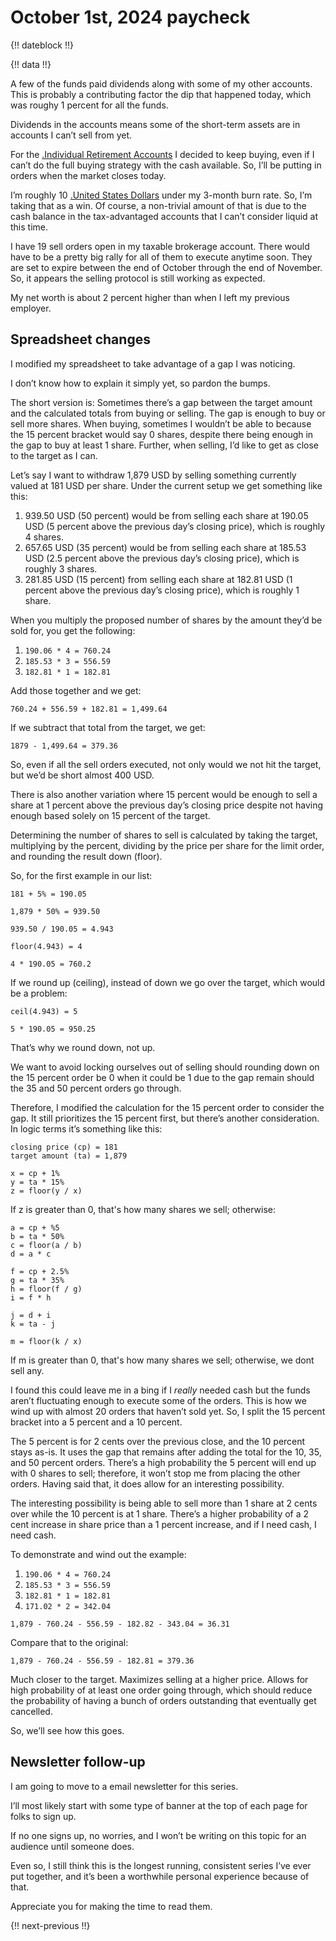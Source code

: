 # October 1st, 2024 paycheck

{!! dateblock !!}

{!! data !!}

A few of the funds paid dividends along with some of my other accounts. This is probably a contributing factor the dip that happened today, which was roughy 1 percent for all the funds.

Dividends in the accounts means some of the short-term assets are in accounts I can’t sell from yet.

For the [.Individual Retirement Accounts](IRAs) I decided to keep buying, even if I can’t do the full buying strategy with the cash available. So, I’ll be putting in orders when the market closes today.

I’m roughly 10 [.United States Dollars](USD) under my 3-month burn rate. So, I’m taking that as a win. Of course, a non-trivial amount of that is due to the cash balance in the tax-advantaged accounts that I can’t consider liquid at this time.

I have 19 sell orders open in my taxable brokerage account. There would have to be a pretty big rally for all of them to execute anytime soon. They are set to expire between the end of October through the end of November. So, it appears the selling protocol is still working as expected.

My net worth is about 2 percent higher than when I left my previous employer.

## Spreadsheet changes 

I modified my spreadsheet to take advantage of a gap I was noticing. 

I don’t know how to explain it simply yet, so pardon the bumps.

The short version is: Sometimes there’s a gap between the target amount and the calculated totals from buying or selling. The gap is enough to buy or sell more shares. When buying, sometimes I wouldn’t be able to because the 15 percent bracket would say 0 shares, despite there being enough in the gap to buy at least 1 share. Further, when selling, I’d like to get as close to the target as I can.

Let’s say I want to withdraw 1,879 USD by selling something currently valued at 181 USD per share. Under the current setup we get something like this:

1. 939.50 USD (50 percent) would be from selling each share at 190.05 USD (5 percent above the previous day’s closing price), which is roughly 4 shares.
2. 657.65 USD (35 percent) would be from selling each share at 185.53 USD (2.5 percent above the previous day’s closing price), which is roughly 3 shares.
3. 281.85 USD (15 percent) from selling each share at 182.81 USD (1 percent above the previous day’s closing price), which is roughly 1 share.

When you multiply the proposed number of shares by the amount they’d be sold for, you get the following:

1. `190.06 * 4 = 760.24` 
2. `185.53 * 3 = 556.59`
3. `182.81 * 1 = 182.81` 

Add those together and we get:

```
760.24 + 556.59 + 182.81 = 1,499.64 
```

If we subtract that total from the target, we get:

```
1879 - 1,499.64 = 379.36
```

So, even if all the sell orders executed, not only would we not hit the target, but we’d be short almost 400 USD.

There is also another variation where 15 percent would be enough to sell a share at 1 percent above the previous day’s closing price despite not having enough based solely on 15 percent of the target.

Determining the number of shares to sell is calculated by taking the target, multiplying by the percent, dividing by the price per share for the limit order, and rounding the result down (floor).

So, for the first example in our list:

```
181 + 5% = 190.05
 
1,879 * 50% = 939.50

939.50 / 190.05 = 4.943

floor(4.943) = 4

4 * 190.05 = 760.2
```

If we round up (ceiling), instead of down we go over the target, which would be a problem:

```
ceil(4.943) = 5 

5 * 190.05 = 950.25 
```

That’s why we round down, not up. 

We want to avoid locking ourselves out of selling should rounding down on the 15 percent order be 0 when it could be 1 due to the gap remain should the 35 and 50 percent orders go through.

Therefore, I modified the calculation for the 15 percent order to consider the gap. It still prioritizes the 15 percent first, but there’s another consideration. In logic terms it’s something like this:

```
closing price (cp) = 181
target amount (ta) = 1,879

x = cp + 1%
y = ta * 15%
z = floor(y / x)
```

If z is greater than 0, that's how many shares we sell; otherwise:

```
a = cp + %5
b = ta * 50%
c = floor(a / b)
d = a * c

f = cp + 2.5%
g = ta * 35%
h = floor(f / g)
i = f * h

j = d + i
k = ta - j

m = floor(k / x)
```

If m is greater than 0, that's how many shares we sell; otherwise, we dont sell any.

I found this could leave me in a bing if I *really* needed cash but the funds aren’t fluctuating enough to execute some of the orders. This is how we wind up with almost 20 orders that haven’t sold yet. So, I split the 15 percent bracket into a 5 percent and a 10 percent.

The 5 percent is for 2 cents over the previous close, and the 10 percent stays as-is. It uses the gap that remains after adding the total for the 10, 35, and 50 percent orders. There’s a high probability the 5 percent will end up with 0 shares to sell; therefore, it won’t stop me from placing the other orders. Having said that, it does allow for an interesting possibility.

The interesting possibility is being able to sell more than 1 share at 2 cents over while the 10 percent is at 1 share. There’s a higher probability of a 2 cent increase in share price than a 1 percent increase, and if I need cash, I need cash.

To demonstrate and wind out the example:

1. `190.06 * 4 = 760.24` 
2. `185.53 * 3 = 556.59`
3. `182.81 * 1 = 182.81` 
4. `171.02 * 2 = 342.04` 

`1,879 - 760.24 - 556.59 - 182.82 - 343.04 = 36.31`

Compare that to the original:

`1,879 - 760.24 - 556.59 - 182.81 = 379.36`

Much closer to the target. Maximizes selling at a higher price. Allows for high probability of at least one order going through, which should reduce the probability of having a bunch of orders outstanding that eventually get cancelled.

So, we’ll see how this goes.

## Newsletter follow-up

I am going to move to a email newsletter for this series.

I’ll most likely start with some type of banner at the top of each page for folks to sign up.

If no one signs up, no worries, and I won’t be writing on this topic for an audience until someone does.

Even so, I still think this is the longest running, consistent series I’ve ever put together, and it’s been a worthwhile personal experience because of that.

Appreciate you for making the time to read them.

{!! next-previous !!}